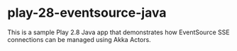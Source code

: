 # play-28-eventsource-java
This is a sample Play 2.8 Java app that demonstrates how EventSource SSE connections can be managed using Akka Actors.
